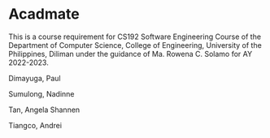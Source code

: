# Acadmate

This is a course requirement for CS192 Software Engineering Course of the Department of Computer Science, College of Engineering, University of the Philippines, Diliman under the guidance of Ma. Rowena C. Solamo for AY 2022-2023.

Dimayuga, Paul

Sumulong, Nadinne

Tan, Angela Shannen

Tiangco, Andrei
